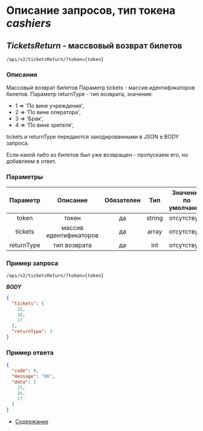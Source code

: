 Описание запросов, тип токена _cashiers_
========================================

_TicketsReturn_ - массвовый возврат билетов
-------------------------------
`/api/v2/ticketsReturn/?token={token}`

### Описание
Массовый возврат билетов
Параметр tickets - массив идентификаторов билетов.
Параметр returnType - тип возврата, значения:

- 1 => 'По вине учреждения',
- 2 => 'По вине оператора',
- 3 => 'Брак',
- 4 => 'По вине зрителя',

tickets и returnType передаются закодированными в JSON в BODY запроса.

Если какой либо из билетов был уже возвращен - пропускаем его, но добавляем в ответ.

### Параметры
| Параметр 	|        Описание       	| Обязателен 	|   Тип  	| Значение по умолчанию 	|
|:--------:	|:---------------------:	|:----------:	|:------:	|:---------------------:	|
|   token  	|         токен         	|     да     	| string 	|      отсутствует      	|
|   tickets 	| массив идентификаторов 	|     да     	| array 	|      отсутствует      	|
|   returnType 	|  тип возврата 	|     да     	| int 	|      отсутствует      	|

### Пример запроса
`/api/v2/ticketsReturn/?token={token}`

***BODY***
```json
{
  "tickets": [
    15,
    16,
    17
  ],
  "returnType": 3
}
```

### Пример ответа
```json
{
  "code": 0,
  "message": "OK",
  "data": [
    15,
    16,
    17
  ]
}
```

* [Содержание](../index)